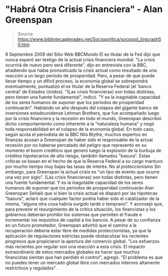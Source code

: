 # "Habrá Otra Crisis Financiera" - Alan Greenspan

> Source: https://www.bibliotecapleyades.net/Sociopolitica/sociopol_bigcrash50.htm

9 Septiembre 2009
del Sitio Web
BBCMundo
El ex titular de la Fed dijo que nunca esperó ser testigo de la actual
crisis financiera mundial.
"La crisis ocurrirá de nuevo pero será diferente", dijo en entrevista con la
BBC, añadiendo que había pronosticado la crisis actual como resultado de una
reacción a un largo período de prosperidad.
Pero, a pesar de que puede llevar tiempo y un difícil proceso, la economía
global se sobrepondrá eventualmente, puntualizó el ex titular de la
Reserva
Federal (el 'banco central' de Estados Unidos).
"(Las crisis financieras) son todas distintas, pero tienen una fuente
fundamental", indicó.
"Y es la inagotable capacidad de los seres humanos de suponer que los
períodos de prosperidad continuarán".
Hablando un año después del colapso del gigante banco de inversiones
estadounidense Lehman Brothers, que fue acompañado luego por la crisis
financiera y la recesión en todo el mundo, Greenspan describió dicho
comportamiento como inherente a la "naturaleza humana" y negó toda
responsabilidad en el colapso de la economía global.
En todo caso, según acota el periodista de la BBC Nils Blythe, muchos
expertos en finanzas acusan a Greenspan de haber sido el responsable de la
actual recesión por no haberse percatado del peligro que representó en su
momento el boom crediticio que generó luego la explosión de la burbuja de
créditos hipotecarios de alto riesgo, también llamados "basura".
Estas críticas se basan en el hecho de que la Reserva Federal a su cargo
mantuvo por mucho tiempo muy bajas las tasas de interés.
No al proteccionismo
Sin embargo, para Greenspan la actual crisis es "un tipo de evento que
ocurre una vez por siglo".
(Las crisis financieras) son todas distintas, pero tienen una fuente
fundamental. Y es la inagotable capacidad de los seres humanos de suponer
que los períodos de prosperidad continuarán
Alan Greenspan
Señaló que si bien la crisis actual se disparó por las hipotecas "basura",
aclaró que cualquier factor podría haber sido el catalizador de la misma,
"alguna
otra cosa habría surgido tarde o temprano".
Y aconsejó que, para prevenir el resurgimiento de la crítica situación, los
financistas y los gobiernos deberían prohibir los sistemas que permiten el
fraude e incrementar los requisitos de capital a los bancos.
A pesar de su confianza en un futuro prometedor, Greenspan advirtió que el
camino a la recuperación debería estar libre de medidas proteccionistas, ya
que la aplicación de regulaciones estrictas puede obstaculizar los recientes
progresos que propiciaron la apertura del comercio global.
"Los esfuerzos más recientes por regular son
una reacción a esta crisis. El impacto extraordinario de estos mercados
globales es hacer que muchos financistas sientan que han perdido el
control", agregó.
"El problema es que no puedes tener un mercado global libre con mercados
internos altamente restrictivos y regulados".
